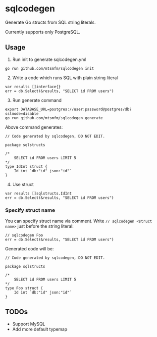 # sqlcodegen

Generate Go structs from SQL string literals.

Currently supports only PostgreSQL.

## Usage

1. Run init to generate sqlcodegen.yml

```
go run github.com/mtsmfm/sqlcodegen init
```

2. Write a code which runs SQL with plain string literal

```golang
var results []interface{}
err = db.Select(&results, "SELECT id FROM users")
```

3. Run generate command

```
export DATABASE_URL=postgres://user:password@postgres/db?sslmode=disable
go run github.com/mtsmfm/sqlcodegen generate
```

Above command generates:

```golang
// Code generated by sqlcodegen, DO NOT EDIT.

package sqlstructs

/*
	SELECT id FROM users LIMIT 5
*/
type IdInt struct {
	Id int `db:"id" json:"id"`
}
```

4. Use struct

```golang
var results []sqlstructs.IdInt
err = db.Select(&results, "SELECT id FROM users")
```

### Specify struct name

You can specify struct name via comment.
Write `// sqlcodegen <struct name>` just before the string literal:

```golang
// sqlcodegen Foo
err = db.Select(&results, "SELECT id FROM users")
```

Generated code will be:

```golang
// Code generated by sqlcodegen, DO NOT EDIT.

package sqlstructs

/*
	SELECT id FROM users LIMIT 5
*/
type Foo struct {
	Id int `db:"id" json:"id"`
}
```

## TODOs

- Support MySQL
- Add more default typemap
